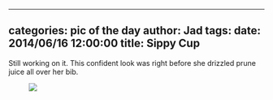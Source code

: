 
---
categories: pic of the day
author: Jad
tags: 
date: 2014/06/16 12:00:00
title: Sippy Cup
---
Still working on it.  This confident look was right before she drizzled prune juice all over her bib.

<figure>
<img src="/img/2014/06/16/img_20140616163548_medium.jpg" />
<figcaption></figcaption>
</figure>
